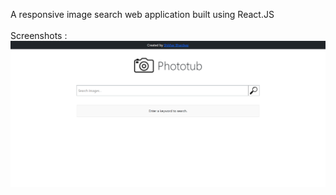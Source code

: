 A responsive image search web application built using React.JS
<br><br>
Screenshots : <br>
![alt text](https://github.com/shikharbhardwaj3110/PhotoTub/blob/main/landingsearch.PNG?raw=true)
